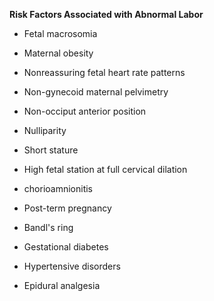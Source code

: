 **Risk Factors Associated with Abnormal Labor**

- Fetal macrosomia

- Maternal obesity

- Nonreassuring fetal heart rate patterns

- Non-gynecoid maternal pelvimetry

- Non-occiput anterior position

- Nulliparity

- Short stature

- High fetal station at full cervical dilation

- chorioamnionitis

- Post-term pregnancy

- Bandl's ring

- Gestational diabetes

- Hypertensive disorders

- Epidural analgesia